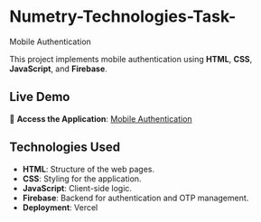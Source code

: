 # Numetry-Technologies-Task-
Mobile Authentication

This project implements mobile authentication using **HTML**, **CSS**, **JavaScript**, and **Firebase**.

## Live Demo

🔗 **Access the Application**: [Mobile Authentication](https://mobile-authentication-snowy.vercel.app/)

## Technologies Used

- **HTML**: Structure of the web pages.
- **CSS**: Styling for the application.
- **JavaScript**: Client-side logic.
- **Firebase**: Backend for authentication and OTP management.
- **Deployment**: Vercel

